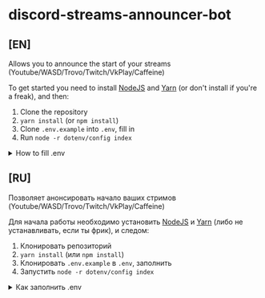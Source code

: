# discord-streams-announcer-bot

## [EN]

Allows you to announce the start of your streams (Youtube/WASD/Trovo/Twitch/VkPlay/Caffeine) 

To get started you need to install [NodeJS](https://nodejs.org/en/) and [Yarn](https://classic.yarnpkg.com/lang/en/docs/install/) (or don't install if you're a freak), and then:

  1. Clone the repository
  2. `yarn install` (or `npm install`)
  3. Clone `.env.example` into `.env`, fill in
  4. Run `node -r dotenv/config index`

<details>
  <summary>How to fill .env</summary>
  
  ##
  
  It is obligatory to fill in the fields for Discord bot, the other items - as needed\
  If you only need YouTube or WASD, you can leave Twitch or Trovo fields blank
  
  ### Discord
  
`DISCORD_API_KEY` - access key in [discord.developer](https://discord.com/developers/applications)\
`DISCORD_CHANNEL_ID` - ID of the discord channel where the webhook announcement should be, obtained by copying and pasting
  
  ### YouTube (optional)
  
`YOUTUBE_API_KEY` - access key in [youtube.developer](https://developers.google.com/youtube/v3), you can specify several keys separated by commas, the interval of requests will adjust to the number of transferred keys\
`YOUTUBE_STREAMER_ID` - the ID of youtube-user, for example link `https://www.youtube.com/channel/UCTt1aYtL8sFGViCUSH07CVw`, where `UCTt1aYtL8sFGViCUSH07CVw` is that ID. Note that a link of the form `https://www.youtube.com/c/СЕРЕГАПИРАТ` is a dick because of the old Google+, you need exactly the ID, not the username

  ### Trovo (optional)
  
`TROVO_CHANNEL_NAME` - trovo channel nickname, e.g. link `https://trovo.live/s/serega_pirat`, where `serega_pirat` is the same nickname

  ### WASD (optional)
  
`WASD_CHANNEL_NAME` - the nickname of the wasd-channel, for example a link `https://wasd.tv/serega_pirat`, where `serega_pirat` - the same nickname

  ### Twitch (optional)
  
`TWITCH_CLIENT_ID` - client_id from twitch develop\
`TWITCH_CLIENT_SECRET` - client_secret from twitch develop\
`TWITCH_CHANNEL_NAME` - the nickname of the twitch channel, for example the link `https://twitch.tv/serega_pirat` where `serega_pirat` is the same nickname

  ### VK PLAY (optional)
  
`VKPLAY_CHANNEL_NAME` - the nickname of the vklive-channel, for example a link `https://vkplay.live/serega_pirat`, where `serega_pirat` - the same nickname

  ### CAFFEINE.TV (optional)
  
`CAFFEINE_CHANNEL_NAME` - the nickname of the caffeine-channel, for example a link `https://www.caffeine.tv/serega_pirat`, where `serega_pirat` - the same nickname

</details>

## [RU]

Позволяет анонсировать начало ваших стримов (Youtube/WASD/Trovo/Twitch/VkPlay/Caffeine) 

Для начала работы необходимо установить [NodeJS](https://nodejs.org/en/) и [Yarn](https://classic.yarnpkg.com/lang/en/docs/install/) (либо не устанавливать, если ты фрик), и следом:

1. Клонировать репозиторий
2. `yarn install` (или `npm install`)
3. Клонировать `.env.example` в `.env`, заполнить
4. Запустить `node -r dotenv/config index`

<details>
  <summary>Как заполнить .env</summary>
  
  ##
  
  Обязательно необходимо заполнить поля для Discord бота, остальные пункты - по мере надобности\
  Если вам нужен только YouTube или WASD, то поля Твич или Трово можно оставить пустыми
  
  ### Дискорд
  
`DISCORD_API_KEY` - ключ доступа в [discord.developer](https://discord.com/developers/applications)\
`DISCORD_CHANNEL_ID` - ID дискорд канала, где должен быть webhook анонс, получается путём копирования и вставки

  ### YouTube (не обязательно)

`YOUTUBE_API_KEY` - ключ доступа в [youtube.developer](https://developers.google.com/youtube/v3), можно указать несколько ключей через запятую, интервал запросов подстроится под количество переданных ключей\
`YOUTUBE_STREAMER_ID` - ID youtube-пользователя, например ссылка `https://www.youtube.com/channel/UCTt1aYtL8sFGViCUSH07CVw`, где `UCTt1aYtL8sFGViCUSH07CVw` - тот самый ID. Обращаю внимание, что ссылка вида `https://www.youtube.com/c/СЕРЕГАПИРАТ` - залупа из-за старых гугл+, нужен именно ID, а не имя пользователя

  ### Трово (не обязательно)

`TROVO_CHANNEL_NAME` - никнейм трово-канала, например ссылка `https://trovo.live/s/serega_pirat`, где `serega_pirat` - тот самый никнейм

  ### WASD (не обязательно)

`WASD_CHANNEL_NAME` - никнейм wasd-канала, например ссылка `https://wasd.tv/serega_pirat`, где `serega_pirat` - тот самый никнейм

  ### Твич (не обязательно)

`TWITCH_CLIENT_ID` - client_id из twitch develop\
`TWITCH_CLIENT_SECRET` - client_secret из twitch develop\
`TWITCH_CHANNEL_NAME` - никнейм twitch-канала, например ссылка `https://twitch.tv/serega_pirat`, где `serega_pirat` - тот самый никнейм

  ### ВК ПЛЕЙ (не обязательно)
  
`VKPLAY_CHANNEL_NAME` - никнейм вкплей-канала, например ссылка `https://vkplay.live/serega_pirat`, где `serega_pirat` - тот самый никнейм

  ### CAFFEINE.TV (не обязательно)
  
`CAFFEINE_CHANNEL_NAME` - никнейм caffeine-канала, например ссылка `https://www.caffeine.tv/serega_pirat`, где `serega_pirat` - тот самый никнейм
  
</details>
